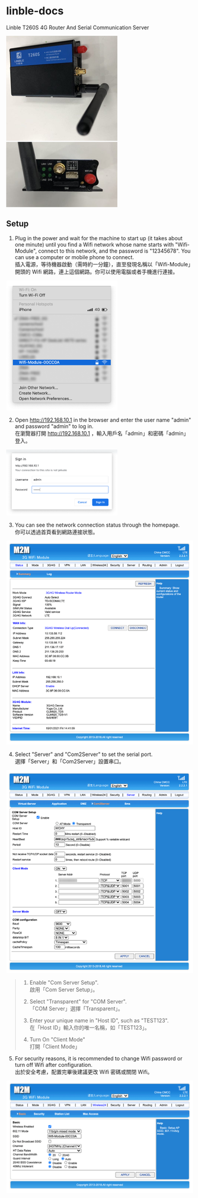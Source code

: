 # linble-docs

Linble T260S 4G Router And Serial Communication Server

<img alt="T260S" src="./images/image-00.jpg" width="300"> <img alt="T260S" src="./images/image-01.jpg" width="300">

## Setup

1. Plug in the power and wait for the machine to start up (it takes about one minute) until you find a Wifi network whose name starts with "Wifi-Module", connect to this network, and the password is "12345678". You can use a computer or mobile phone to connect.<br />
插入電源，等待機器啟動（需時約一分鐘），直至發現名稱以「Wifi-Module」開頭的 Wifi 網路，連上這個網路。你可以使用電腦或者手機進行連接。

<img alt="wifi" src="./images/image-02.png" width="300">

2. Open http://192.168.10.1 in the browser and enter the user name "admin" and password "admin" to log in.<br />
在瀏覽器打開 http://192.168.10.1 ，輸入用戶名「admin」和密碼「admin」登入。

<img alt="admin" src="./images/image-03.png" width="300">

3. You can see the network connection status through the homepage.<br />
你可以透過首頁看到網路連接狀態。

<img alt="homepage" src="./images/image-04.png" width="600">

4. Select "Server" and "Com2Server" to set the serial port.<br />
選擇「Server」和「Com2Server」設置串口。

<img alt="homepage" src="./images/image-05.png" width="600">

<blockquote>

1. Enable "Com Server Setup".<br />
啟用「Com Server Setup」。

2. Select "Transparent" for "COM Server".<br />
「COM Server」選擇「Transparent」。

3. Enter your unique name in "Host ID", such as "TEST123".<br />
在「Host ID」輸入你的唯一名稱，如「TEST123」。

4. Turn On "Client Mode"<br />
打開「Client Mode」

</blockquote>

5. For security reasons, it is recommended to change Wifi password or turn off Wifi after configuration.<br />
出於安全考慮，配置完畢後建議更改 Wifi 密碼或關閉 Wifi。

<img alt="homepage" src="./images/image-06.png" width="600">
